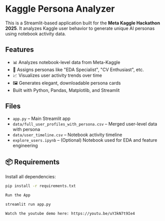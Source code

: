 # Kaggle Persona Analyzer

This is a Streamlit-based application built for the **Meta Kaggle Hackathon 2025**. It analyzes Kaggle user behavior to generate unique AI personas using notebook activity data.

## Features

- 📊 Analyzes notebook-level data from Meta-Kaggle
- 🧬 Assigns personas like "EDA Specialist", "CV Enthusiast", etc.
- 📈 Visualizes user activity trends over time
- 🖼️ Generates elegant, downloadable persona cards
- Built with Python, Pandas, Matplotlib, and Streamlit

## Files

- `app.py` – Main Streamlit app
- `data/full_user_profiles_with_persona.csv` – Merged user-level data with persona
- `data/user_timeline.csv` – Notebook activity timeline
- `explore_users.ipynb` – (Optional) Notebook used for EDA and feature engineering

## 📦 Requirements

Install all dependencies:

```bash
pip install -r requirements.txt

Run the App

streamlit run app.py

Watch the youtube demo here: https://youtu.be/uY3kN7t9Ie4
